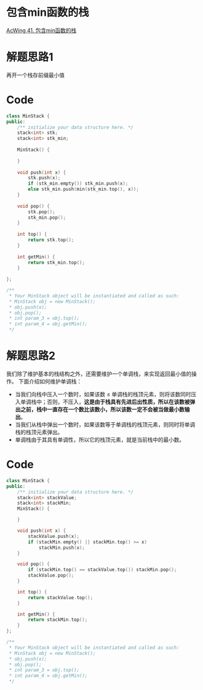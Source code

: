 # 包含min函数的栈
[AcWing 41. 包含min函数的栈](https://www.acwing.com/problem/content/description/90/)

# 解题思路1
再开一个栈存前缀最小值

# Code
```cpp
class MinStack {
public:
    /** initialize your data structure here. */
    stack<int> stk;
    stack<int> stk_min;
    
    MinStack() {
        
    }
    
    void push(int x) {
        stk.push(x);
        if (stk_min.empty()) stk_min.push(x);
        else stk_min.push(min(stk_min.top(), x));
    }
    
    void pop() {
        stk.pop();
        stk_min.pop();
    }
    
    int top() {
        return stk.top();
    }
    
    int getMin() {
        return stk_min.top();
    }
    
};

/**
 * Your MinStack object will be instantiated and called as such:
 * MinStack obj = new MinStack();
 * obj.push(x);
 * obj.pop();
 * int param_3 = obj.top();
 * int param_4 = obj.getMin();
 */
```

# 解题思路2
我们除了维护基本的栈结构之外，还需要维护一个单调栈，来实现返回最小值的操作。
下面介绍如何维护单调栈：

- 当我们向栈中压入一个数时，如果该数 $≤$ 单调栈的栈顶元素，则将该数同时压入单调栈中；否则，不压入，**这是由于栈具有先进后出性质，所以在该数被弹出之前，栈中一直存在一个数比该数小，所以该数一定不会被当做最小数输出**。
- 当我们从栈中弹出一个数时，如果该数等于单调栈的栈顶元素，则同时将单调栈的栈顶元素弹出。
- 单调栈由于其具有单调性，所以它的栈顶元素，就是当前栈中的最小数。


# Code
```cpp
class MinStack {
public:
    /** initialize your data structure here. */
    stack<int> stackValue;
    stack<int> stackMin;
    MinStack() {

    }

    void push(int x) {
        stackValue.push(x);
        if (stackMin.empty() || stackMin.top() >= x)
            stackMin.push(x);
    }

    void pop() {
        if (stackMin.top() == stackValue.top()) stackMin.pop();
        stackValue.pop();
    }

    int top() {
        return stackValue.top();
    }

    int getMin() {
        return stackMin.top();
    }
};

/**
 * Your MinStack object will be instantiated and called as such:
 * MinStack obj = new MinStack();
 * obj.push(x);
 * obj.pop();
 * int param_3 = obj.top();
 * int param_4 = obj.getMin();
 */
```